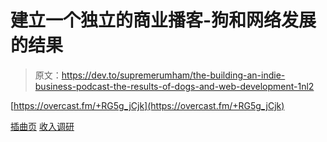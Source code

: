 # 建立一个独立的商业播客-狗和网络发展的结果

> 原文：<https://dev.to/supremerumham/the-building-an-indie-business-podcast-the-results-of-dogs-and-web-development-1nl2>

[https://overcast.fm/+RG5g_jCjk](https://overcast.fm/+RG5g_jCjk)

[插曲页](https://baib-podcast.com)
[收入调研](https://revenueresearch.co/)